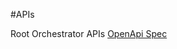 #APIs

Root Orchestrator APIs [OpenApi Spec](https://app.swaggerhub.com/apis-docs/giobarty/oakestra-root_api/v1#/)